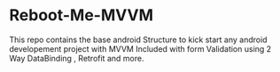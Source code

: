 # Reboot-Me-MVVM
This repo contains the base android Structure to kick start any android developement project with MVVM Included with form Validation using 2 Way DataBinding , Retrofit and more.
